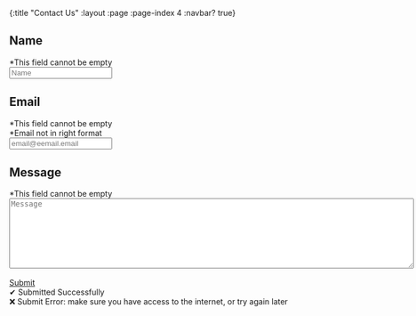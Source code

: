 {:title "Contact Us"
 :layout :page
 :page-index 4
 :navbar? true}

## Name
<div>
    <div class="contact-input-helper-text name">
        *This field cannot be empty
    </div>
    <input class="contact-input" data-type="contact-name" label="text" name="Name" placeholder="Name" required></input>
</div>

## Email
<div>
    <div class="contact-input-helper-text email">
        *This field cannot be empty
    </div>
    <div class="contact-input-helper-text emailFormat">
        *Email not in right format
    </div>
    <input class="contact-input" data-type="contact-email" label="email" name="Email" placeholder="email@eemail.email" required></input>
</div>

## Message
<div>
    <div class="contact-input-helper-text message">
        *This field cannot be empty
    </div>
    <textarea class="contact-input" data-type="contact-message" name="Message" placeholder="Message" cols=88 rows=8 required autofill></textarea>
</div>

<br>

<div>
    <a href="#" class="button" data-type="contact-submit">Submit</a>
    <div class="submit-success">
        &#x2714; Submitted Successfully
    </div>
    <div class="submit-error">
        &#x274C; Submit Error: make sure you have access to the internet, or try again later
    </div>
</div>
